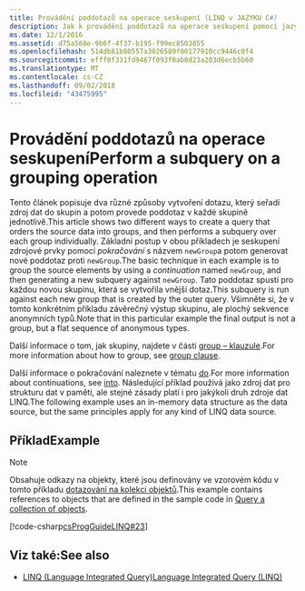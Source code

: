 ```yaml
---
title: Provádění poddotazů na operace seskupení (LINQ v JAZYKU C#)
description: Jak k provádění poddotazů na operace seskupení pomocí jazyka LINQ v jazyce C#.
ms.date: 12/1/2016
ms.assetid: d75a588e-9b6f-4f37-b195-f99ec8503855
ms.openlocfilehash: 514db81b80557a3026589f00177910cc9446c0f4
ms.sourcegitcommit: efff8f331fd9467f093f8ab8d23a203d6ecb5b60
ms.translationtype: MT
ms.contentlocale: cs-CZ
ms.lasthandoff: 09/02/2018
ms.locfileid: "43475995"
---
```

# <a name="perform-a-subquery-on-a-grouping-operation"></a><span data-ttu-id="1eacb-103">Provádění poddotazů na operace seskupení</span><span class="sxs-lookup"><span data-stu-id="1eacb-103">Perform a subquery on a grouping operation</span></span>

<span data-ttu-id="1eacb-104">Tento článek popisuje dva různé způsoby vytvoření dotazu, který seřadí zdroj dat do skupin a potom provede poddotaz v každé skupině jednotlivě.</span><span class="sxs-lookup"><span data-stu-id="1eacb-104">This article shows two different ways to create a query that orders the source data into groups, and then performs a subquery over each group individually.</span></span> <span data-ttu-id="1eacb-105">Základní postup v obou příkladech je seskupení zdrojové prvky pomocí *pokračování* s názvem `newGroup`a potom generovat nové poddotaz proti `newGroup`.</span><span class="sxs-lookup"><span data-stu-id="1eacb-105">The basic technique in each example is to group the source elements by using a *continuation* named `newGroup`, and then generating a new subquery against `newGroup`.</span></span> <span data-ttu-id="1eacb-106">Tato poddotaz spustí pro každou novou skupinu, která se vytvořila vnější dotaz.</span><span class="sxs-lookup"><span data-stu-id="1eacb-106">This subquery is run against each new group that is created by the outer query.</span></span> <span data-ttu-id="1eacb-107">Všimněte si, že v tomto konkrétním příkladu závěrečný výstup skupinu, ale plochý sekvence anonymních typů.</span><span class="sxs-lookup"><span data-stu-id="1eacb-107">Note that in this particular example the final output is not a group, but a flat sequence of anonymous types.</span></span>  
  
<span data-ttu-id="1eacb-108">Další informace o tom, jak skupiny, najdete v části [group – klauzule](../language-reference/keywords/group-clause.md).</span><span class="sxs-lookup"><span data-stu-id="1eacb-108">For more information about how to group, see [group clause](../language-reference/keywords/group-clause.md).</span></span>  
  
<span data-ttu-id="1eacb-109">Další informace o pokračování naleznete v tématu [do](../language-reference/keywords/into.md).</span><span class="sxs-lookup"><span data-stu-id="1eacb-109">For more information about continuations, see [into](../language-reference/keywords/into.md).</span></span> <span data-ttu-id="1eacb-110">Následující příklad používá jako zdroj dat pro strukturu dat v paměti, ale stejné zásady platí i pro jakýkoli druh zdroje dat LINQ.</span><span class="sxs-lookup"><span data-stu-id="1eacb-110">The following example uses an in-memory data structure as the data source, but the same principles apply for any kind of LINQ data source.</span></span>  
  
## <a name="example"></a><span data-ttu-id="1eacb-111">Příklad</span><span class="sxs-lookup"><span data-stu-id="1eacb-111">Example</span></span>

> [!NOTE]
> <span data-ttu-id="1eacb-112">Obsahuje odkazy na objekty, které jsou definovány ve vzorovém kódu v tomto příkladu [dotazování na kolekci objektů](query-a-collection-of-objects.md).</span><span class="sxs-lookup"><span data-stu-id="1eacb-112">This example contains references to objects that are defined in the sample code in [Query a collection of objects](query-a-collection-of-objects.md).</span></span>

[!code-csharp[csProgGuideLINQ#23](~/samples/snippets/csharp/concepts/linq/how-to-perform-a-subquery-on-a-grouping-operation_1.cs)]  

## <a name="see-also"></a><span data-ttu-id="1eacb-113">Viz také:</span><span class="sxs-lookup"><span data-stu-id="1eacb-113">See also</span></span>

- [<span data-ttu-id="1eacb-114">LINQ (Language Integrated Query)</span><span class="sxs-lookup"><span data-stu-id="1eacb-114">Language Integrated Query (LINQ)</span></span>](index.md)
